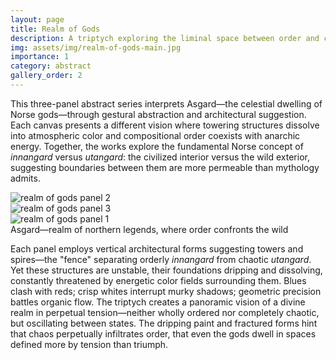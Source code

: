 ```yaml
---
layout: page
title: Realm of Gods
description: A triptych exploring the liminal space between order and chaos
img: assets/img/realm-of-gods-main.jpg
importance: 1
category: abstract
gallery_order: 2
---
```

This three-panel abstract series interprets Asgard—the celestial dwelling of Norse gods—through gestural abstraction and architectural suggestion. Each canvas presents a different vision where towering structures dissolve into atmospheric color and compositional order coexists with anarchic energy. Together, the works explore the fundamental Norse concept of *innangard* versus *utangard*: the civilized interior versus the wild exterior, suggesting boundaries between them are more permeable than mythology admits.

<div class="row">
    <div class="col-sm mt-3 mt-md-0">
        <img src="{{ '/assets/img/realm-of-gods-2.jpg' | relative_url }}" alt="realm of gods panel 2" class="img-fluid rounded z-depth-1">
    </div>
    <div class="col-sm mt-3 mt-md-0">
        <img src="{{ '/assets/img/realm-of-gods-3.jpg' | relative_url }}" alt="realm of gods panel 3" class="img-fluid rounded z-depth-1">
    </div>
    <div class="col-sm mt-3 mt-md-0">
        <img src="{{ '/assets/img/realm-of-gods-1.jpg' | relative_url }}" alt="realm of gods panel 1" class="img-fluid rounded z-depth-1">
    </div>
</div>
<div class="caption">
   Asgard—realm of northern legends, where order confronts the wild
</div>

Each panel employs vertical architectural forms suggesting towers and spires—the "fence" separating orderly *innangard* from chaotic *utangard*. Yet these structures are unstable, their foundations dripping and dissolving, constantly threatened by energetic color fields surrounding them. Blues clash with reds; crisp whites interrupt murky shadows; geometric precision battles organic flow. The triptych creates a panoramic vision of a divine realm in perpetual tension—neither wholly ordered nor completely chaotic, but oscillating between states. The dripping paint and fractured forms hint that chaos perpetually infiltrates order, that even the gods dwell in spaces defined more by tension than triumph.
